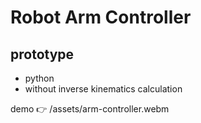 # Robot Arm Controller

## prototype

- python
- without inverse kinematics calculation

demo 👉 /assets/arm-controller.webm
